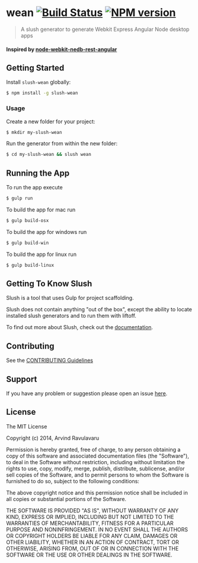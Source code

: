 # wean [![Build Status](https://secure.travis-ci.org/arvindr21/slush-wean.png?branch=master)](https://travis-ci.org/arvindr21/slush-wean) [![NPM version](https://badge-me.herokuapp.com/api/npm/slush-wean.png)](http://badges.enytc.com/for/npm/slush-wean)

> A slush generator to generate Webkit Express Angular Node desktop apps

#### Inspired by [node-webkit-nedb-rest-angular](https://github.com/buberdds/node-webkit-nedb-rest-angular)

## Getting Started

Install `slush-wean` globally:

```bash
$ npm install -g slush-wean
```

### Usage

Create a new folder for your project:

```bash
$ mkdir my-slush-wean
```

Run the generator from within the new folder:

```bash
$ cd my-slush-wean && slush wean
```

## Running the App

To run the app execute 

```bash
$ gulp run
```

To build the app for mac run

```bash
$ gulp build-osx
```

To build the app for windows run

```bash
$ gulp build-win
```

To build the app for linux run

```bash
$ gulp build-linux
```

## Getting To Know Slush

Slush is a tool that uses Gulp for project scaffolding.

Slush does not contain anything "out of the box", except the ability to locate installed slush generators and to run them with liftoff.

To find out more about Slush, check out the [documentation](https://github.com/klei/slush).

## Contributing

See the [CONTRIBUTING Guidelines](https://github.com/arvindr21/slush-wean/blob/master/CONTRIBUTING.md)

## Support
If you have any problem or suggestion please open an issue [here](https://github.com/arvindr21/slush-wean/issues).

## License 

The MIT License

Copyright (c) 2014, Arvind Ravulavaru

Permission is hereby granted, free of charge, to any person
obtaining a copy of this software and associated documentation
files (the "Software"), to deal in the Software without
restriction, including without limitation the rights to use,
copy, modify, merge, publish, distribute, sublicense, and/or sell
copies of the Software, and to permit persons to whom the
Software is furnished to do so, subject to the following
conditions:

The above copyright notice and this permission notice shall be
included in all copies or substantial portions of the Software.

THE SOFTWARE IS PROVIDED "AS IS", WITHOUT WARRANTY OF ANY KIND,
EXPRESS OR IMPLIED, INCLUDING BUT NOT LIMITED TO THE WARRANTIES
OF MERCHANTABILITY, FITNESS FOR A PARTICULAR PURPOSE AND
NONINFRINGEMENT. IN NO EVENT SHALL THE AUTHORS OR COPYRIGHT
HOLDERS BE LIABLE FOR ANY CLAIM, DAMAGES OR OTHER LIABILITY,
WHETHER IN AN ACTION OF CONTRACT, TORT OR OTHERWISE, ARISING
FROM, OUT OF OR IN CONNECTION WITH THE SOFTWARE OR THE USE OR
OTHER DEALINGS IN THE SOFTWARE.

